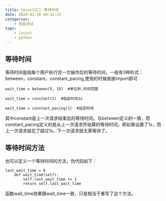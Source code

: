 ```yaml
---
title: locust之二-等待时间
date: 2020-01-18 09:32:25
categories:
	- 性能测试
tags:
	- locust
	- python
---
```

## 等待时间
等待时间是指每个用户执行完一次操作后的等待时间，一般有3种形式：
between，constant，constant_pacing,使用的时候直接import即可
```
wait_time = between(5, 15)  #单位秒,时间范围
```
```
wait_time = constant(1)  #指定时间1s
```
```
wait_time = constant_pacing(1)  #指定时间
```
其中constant是上一次请求结束后的等待时间，与between定义的一致，而constant_pacing定义的是从上一次请求开始算的等待时间，即如果设置了1s，而上一次请求就花了超过1s，下一次请求就无需等待了。
## 等待时间方法
<!-- more -->
也可以定义一个等待时间的方法，伪代码如下：
```
last_wait_time = 0
    def wait_time(self):
        self.last_wait_time += 1
        return self.last_wait_time
```
函数wait_time效果跟wait_time一致，只是相当于重写了这个方法。